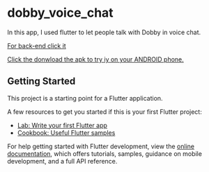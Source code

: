 # dobby_voice_chat

In this app, I used flutter to let people talk with Dobby in voice chat.

[For back-end click it ](https://github.com/akglali/dobby_voice_api)

[Click the donwload the apk to try iy on your ANDROID phone.](https://drive.google.com/file/d/16Ig2b-CPcSdIJ4Wfmt0IITgSyuREojQz/view?usp=sharing)

## Getting Started

This project is a starting point for a Flutter application.

A few resources to get you started if this is your first Flutter project:

- [Lab: Write your first Flutter app](https://docs.flutter.dev/get-started/codelab)
- [Cookbook: Useful Flutter samples](https://docs.flutter.dev/cookbook)

For help getting started with Flutter development, view the
[online documentation](https://docs.flutter.dev/), which offers tutorials,
samples, guidance on mobile development, and a full API reference.
